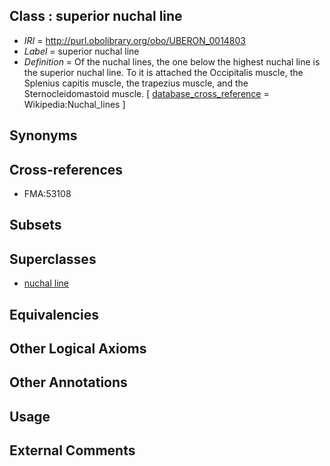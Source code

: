 
## Class : superior nuchal line

 * *IRI* = http://purl.obolibrary.org/obo/UBERON_0014803
 * *Label* = superior nuchal line
 * *Definition* = Of the nuchal lines, the one below the highest nuchal line is the superior nuchal line. To it is attached the Occipitalis muscle, the Splenius capitis muscle, the trapezius muscle, and the Sternocleidomastoid muscle. [ [database_cross_reference](../../ef/oboInOwl#hasDbXref.md) = Wikipedia:Nuchal_lines ]

## Synonyms


## Cross-references

 * FMA:53108

## Subsets


## Superclasses

 * [nuchal line](../../UBERON/01/UBERON_0014801.md)

## Equivalencies


## Other Logical Axioms


## Other Annotations


## Usage


## External Comments

